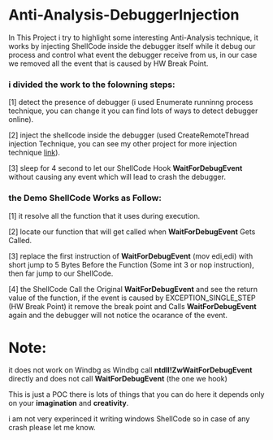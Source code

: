 # Anti-Analysis-DebuggerInjection

In This Project i try to highlight some interesting Anti-Analysis technique, it works by injecting ShellCode inside the debugger itself while it debug our process and control what event the debugger receive from us,
in our case we removed all the event that is caused by HW Break Point.

### i divided the work to the folowning steps:

[1] detect the presence of debugger (i used Enumerate runninng process technique, you can change it you can find lots of ways to detect debugger online).

[2] inject the shellcode inside the debugger (used CreateRemoteThread injection Technique, you can see my other project for more injection technique [link](https://github.com/MahmoudZohdy/Process-Injection-Techniques)).

[3] sleep for 4 second to let our ShellCode Hook **WaitForDebugEvent** without causing any event which will lead to crash the debugger.



### the Demo ShellCode Works as Follow:

[1] it resolve all the function that it uses during execution.

[2] locate our function that will get called when **WaitForDebugEvent** Gets Called.

[3] replace the first instruction of **WaitForDebugEvent** (mov edi,edi) with short jump to 5 Bytes Before the Function (Some int 3 or nop instruction), then far jump to our ShellCode.

[4] the ShellCode Call the Original **WaitForDebugEvent** and see the return value of the function, if the event is caused by EXCEPTION_SINGLE_STEP (HW Break Point) it remove the break point and Calls **WaitForDebugEvent** again and the debugger will not notice the ocarance of the event.


# Note:
it does not work on Windbg as Windbg call **ntdll!ZwWaitForDebugEvent** directly and does not call **WaitForDebugEvent** (the one we hook)

This is just a POC there is lots of things that you can do here it depends only on your **imagination** and **creativity**.

i am not very experinced it writing windows ShellCode so in case of any crash please let me know.

